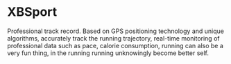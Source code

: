 # XBSport
Professional track record. Based on GPS positioning technology and unique algorithms, accurately track the running trajectory, real-time monitoring of professional data such as pace, calorie consumption, running can also be a very fun thing, in the running running unknowingly become better self.
